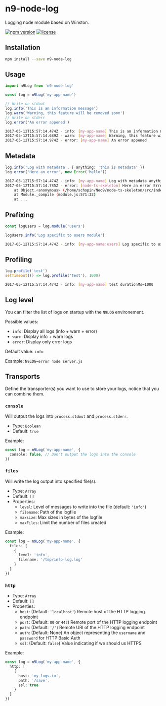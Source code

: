 # n9-node-log

Logging node module based on Winston.

[![npm version](https://img.shields.io/npm/v/@neo9/n9-node-log.svg)](https://www.npmjs.com/package/@neo9/n9-node-log)
[![license](https://img.shields.io/github/license/neo9/n9-node-log.svg)](https://github.com/neo9/n9-node-log/blob/master/LICENSE)

## Installation

```bash
npm install --save n9-node-log
```

## Usage

```ts
import n9Log from 'n9-node-log'

const log = n9Log('my-app-name')

// Write on stdout
log.info('This is an information message')
log.warn('Warning, this feature will be removed soon')
// Write on stderr
log.error('An error appened')
```

```bash
2017-05-12T15:57:14.474Z - info: [my-app-name] This is an information message
2017-05-12T15:57:14.689Z - warn: [my-app-name] Warning, this feature will be removed soon
2017-05-12T15:57:14.974Z - error: [my-app-name] An error appened
```

## Metadata

```ts
log.info('Log with metadata', { anything: 'this is metadata' })
log.error('Here an error', new Error('hello'))
```

```bash
2017-05-12T15:57:14.474Z - info: [my-app-name] Log with metadata anything=this is metadata
2017-05-12T15:57:14.785Z - error: [node-ts-skeleton] Here an error Error: hello
    at Object.<anonymous> (/home/schopin/Neo9/node-ts-skeleton/src/index.ts:16:28)
    at Module._compile (module.js:571:32)
    at ...
```

## Prefixing

```ts
const logUsers = log.module('users')

logUsers.info('Log specific to users module')
```

```bash
2017-05-12T15:57:14.474Z - info: [my-app-name:users] Log specific to users module
```

## Profiling

```ts
log.profile('test')
setTimeout(() => log.profile('test'), 1000)
```

```bash
2017-05-12T15:57:14.474Z - info: [my-app-name] test durationMs=1000
```

## Log level

You can filter the list of logs on startup with the `N9LOG` environement.

Possible values:

- `info`: Display all logs (info + warn + error)
- `warn`: Display info + warn logs
- `error`: Display only error logs

Default value: `info`

Example: `N9LOG=error node server.js`

## Transports

Define the transporter(s) you want to use to store your logs, notice that you can combine them.

### `console`

Will output the logs into `process.stdout` and `process.stderr`.

- Type: `Boolean`
- Default: `true`

Example:

```ts
const log = n9Log('my-app-name', {
  console: false, // Don't output the logs into the console
})
```

### `files`

Will write the log output into specified file(s).

- Type: `Array`
- Default: `[]`
- Properties:
	- `level`: Level of messages to write into the file (default: `'info'`)
	- `filename`: Path of the logfile
	- `maxsize`: Max sizes in bytes of the logfile
	- `maxFiles`: Limit the number of files created

Example:

```ts
const log = n9Log('my-app-name', {
  files: [
    {
      level: 'info',
      filename: '/tmp/info-log.log'
    }
  ]
})
```

### `http`

- Type: `Array`
- Default: `[]`
- Properties:
	- `host`: (Default: `'localhost'`) Remote host of the HTTP logging endpoint
	- `port`: (Default: `80` or `443`) Remote port of the HTTP logging endpoint
	- `path`: (Default: `'/'`) Remote URI of the HTTP logging endpoint
	- `auth`: (Default: None) An object representing the `username` and `password` for HTTP Basic Auth
	- `ssl`: (Default: `false`) Value indicating if we should us HTTPS

Example:

```ts
const log = n9Log('my-app-name', {
  http: [
    {
      host: 'my-logs.io',
      path: '/save',
      ssl: true
    }
  ]
})
```
